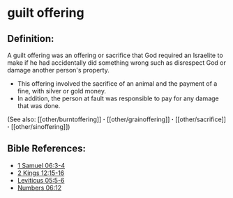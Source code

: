 # guilt offering #

## Definition: ##

A guilt offering was an offering or sacrifice that God required an Israelite to make if he had accidentally did something wrong such as disrespect God or damage another person's property.

* This offering involved the sacrifice of an animal and the payment of a fine, with silver or gold money.
* In addition, the person at fault was responsible to pay for any damage that was done.

(See also: [[other/burntoffering]] **·** [[other/grainoffering]] **·** [[other/sacrifice]] **·** [[other/sinoffering]])

## Bible References: ##

* [1 Samuel 06:3-4](en/tn/1sa/help/06/03)
* [2 Kings 12:15-16](en/tn/2ki/help/12/15)
* [Leviticus 05:5-6](en/tn/lev/help/05/05)
* [Numbers 06:12](en/tn/num/help/06/12)